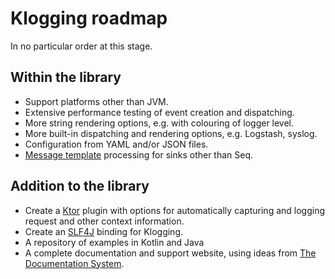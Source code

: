 # Klogging roadmap

In no particular order at this stage.

## Within the library

- Support platforms other than JVM.
- Extensive performance testing of event creation and dispatching.
- More string rendering options, e.g. with colouring of logger level.
- More built-in dispatching and rendering options, e.g. Logstash, syslog.
- Configuration from YAML and/or JSON files.
- [Message template](https://messagetemplates.org) processing for sinks other than Seq.

## Addition to the library

- Create a [Ktor](https://ktor.io/) plugin with options for automatically
  capturing and logging request and other context information.
- Create an [SLF4J](http://www.slf4j.org/) binding for Klogging.
- A repository of examples in Kotlin and Java
- A complete documentation and support website, using ideas from
  [The Documentation System](https://documentation.divio.com/).
